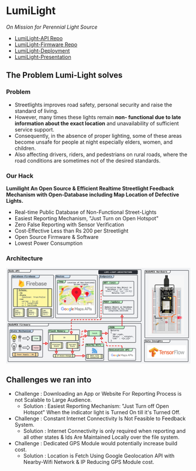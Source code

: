 # LumiLight
*On Mission for Perennial Light Source*
- [LumiLight-API Repo](Flow/Lumi-Flow.svg)
- [LumiLight-Firmware Repo](Flow/Lumi-Flow.svg)
- [LumiLight-Deployment](Flow/Lumi-Flow.svg)
- [LumiLight-Presentation](Flow/Lumi-Flow.svg)

## The Problem Lumi-Light solves

### Problem
- Streetlights improves road safety, personal security and raise the standard of living.
- However, many times these lights remain **non- functional due to late information about the exact location** and unavailability of sufficient service support.
- Consequently, in the absence of proper lighting, some of these areas become unsafe for people at night especially elders, women, and children.
- Also affecting drivers, riders, and pedestrians on rural roads, where the road conditions are sometimes not of the desired standards.

### Our Hack
**Lumilight An Open Source & Efficient Realtime Streetlight Feedback Mechanism with Open-Database including Map Location of Defective Lights.**
- Real-time Public Database of Non-Functional Street-Lights
- Easiest Reporting Mechanism, "Just Turn on Open Hotspot"
- Zero False Reporting with Sensor Verification
- Cost-Effective Less than Rs 200 per Streetlight 
- Open Source Firmware & Software 
- Lowest Power Consumption

### Architecture
![Flow](Flow/Lumi-Flow.svg)

## Challenges we ran into
- Challenge : Downloading an App or Website For Reporting Process is not Scalable to Large Audience.
  - Solution : Easiest Reporting Mechanism: "Just Turn off Open Hotspot" When the indicator light is Turned On till it's Turned Off. 
- Challenge : Constant Internet Connectivity Is Not Feasible to Feedback System.
  - Solution : Internet Connectivity is only required when reporting and all other states & Ids Are Maintained Locally over the file system.
- Challenge : Dedicated GPS Module would potentially increase build cost.
  - Solution : Location is Fetch Using Google Geolocation API with Nearby-Wifi Network & IP Reducing GPS Module cost.
